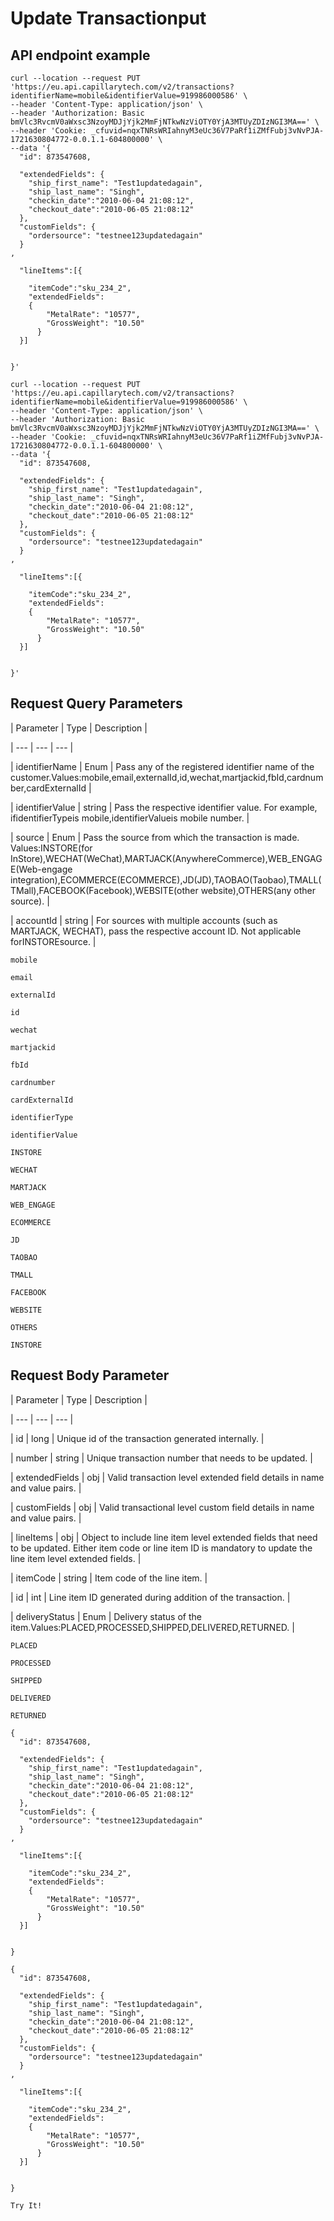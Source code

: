 # Update Transactionput

## API endpoint example

```
curl --location --request PUT 'https://eu.api.capillarytech.com/v2/transactions?identifierName=mobile&identifierValue=919986000586' \
--header 'Content-Type: application/json' \
--header 'Authorization: Basic bmVlc3RvcmV0aWxsc3NzoyMDJjYjk2MmFjNTkwNzViOTY0YjA3MTUyZDIzNGI3MA==' \
--header 'Cookie: _cfuvid=nqxTNRsWRIahnyM3eUc36V7PaRf1iZMfFubj3vNvPJA-1721630804772-0.0.1.1-604800000' \
--data '{
  "id": 873547608,
  
  "extendedFields": {
    "ship_first_name": "Test1updatedagain",
    "ship_last_name": "Singh",
    "checkin_date":"2010-06-04 21:08:12",
    "checkout_date":"2010-06-05 21:08:12"
  },
  "customFields": {
    "ordersource": "testnee123updatedagain"
  }
,

  "lineItems":[{
    
    "itemCode":"sku_234_2",
    "extendedFields":
    {
        "MetalRate": "10577",
        "GrossWeight": "10.50"
      }
  }]


}'
```

```
curl --location --request PUT 'https://eu.api.capillarytech.com/v2/transactions?identifierName=mobile&identifierValue=919986000586' \
--header 'Content-Type: application/json' \
--header 'Authorization: Basic bmVlc3RvcmV0aWxsc3NzoyMDJjYjk2MmFjNTkwNzViOTY0YjA3MTUyZDIzNGI3MA==' \
--header 'Cookie: _cfuvid=nqxTNRsWRIahnyM3eUc36V7PaRf1iZMfFubj3vNvPJA-1721630804772-0.0.1.1-604800000' \
--data '{
  "id": 873547608,
  
  "extendedFields": {
    "ship_first_name": "Test1updatedagain",
    "ship_last_name": "Singh",
    "checkin_date":"2010-06-04 21:08:12",
    "checkout_date":"2010-06-05 21:08:12"
  },
  "customFields": {
    "ordersource": "testnee123updatedagain"
  }
,

  "lineItems":[{
    
    "itemCode":"sku_234_2",
    "extendedFields":
    {
        "MetalRate": "10577",
        "GrossWeight": "10.50"
      }
  }]


}'
```

## Request Query Parameters

| Parameter | Type | Description |

| --- | --- | --- |

| identifierName | Enum | Pass any of the registered identifier name of the customer.Values:mobile,email,externalId,id,wechat,martjackid,fbId,cardnumber,cardExternalId |

| identifierValue | string | Pass the respective identifier value. For example, ifidentifierTypeis mobile,identifierValueis mobile number. |

| source | Enum | Pass the source from which the transaction is made. Values:INSTORE(for InStore),WECHAT(WeChat),MARTJACK(AnywhereCommerce),WEB_ENGAGE(Web-engage integration),ECOMMERCE(ECOMMERCE),JD(JD),TAOBAO(Taobao),TMALL(TMall),FACEBOOK(Facebook),WEBSITE(other website),OTHERS(any other source). |

| accountId | string | For sources with multiple accounts (such as MARTJACK, WECHAT), pass  the respective account ID. Not applicable forINSTOREsource. |



`mobile`

`email`

`externalId`

`id`

`wechat`

`martjackid`

`fbId`

`cardnumber`

`cardExternalId`

`identifierType`

`identifierValue`

`INSTORE`

`WECHAT`

`MARTJACK`

`WEB_ENGAGE`

`ECOMMERCE`

`JD`

`TAOBAO`

`TMALL`

`FACEBOOK`

`WEBSITE`

`OTHERS`

`INSTORE`

## Request Body Parameter

| Parameter | Type | Description |

| --- | --- | --- |

| id | long | Unique id of the transaction generated internally. |

| number | string | Unique transaction number that needs to be updated. |

| extendedFields | obj | Valid transaction level extended field details in name and value pairs. |

| customFields | obj | Valid transactional level custom field details in name and value pairs. |

| lineItems | obj | Object to include line item level extended fields that need to be updated. Either item code or line item ID is mandatory to update the line item level extended fields. |

| itemCode | string | Item code of the line item. |

| id | int | Line item ID generated during addition of the transaction. |

| deliveryStatus | Enum | Delivery status of the item.Values:PLACED,PROCESSED,SHIPPED,DELIVERED,RETURNED. |



`PLACED`

`PROCESSED`

`SHIPPED`

`DELIVERED`

`RETURNED`

```
{
  "id": 873547608,
  
  "extendedFields": {
    "ship_first_name": "Test1updatedagain",
    "ship_last_name": "Singh",
    "checkin_date":"2010-06-04 21:08:12",
    "checkout_date":"2010-06-05 21:08:12"
  },
  "customFields": {
    "ordersource": "testnee123updatedagain"
  }
,

  "lineItems":[{
    
    "itemCode":"sku_234_2",
    "extendedFields":
    {
        "MetalRate": "10577",
        "GrossWeight": "10.50"
      }
  }]


}
```

```
{
  "id": 873547608,
  
  "extendedFields": {
    "ship_first_name": "Test1updatedagain",
    "ship_last_name": "Singh",
    "checkin_date":"2010-06-04 21:08:12",
    "checkout_date":"2010-06-05 21:08:12"
  },
  "customFields": {
    "ordersource": "testnee123updatedagain"
  }
,

  "lineItems":[{
    
    "itemCode":"sku_234_2",
    "extendedFields":
    {
        "MetalRate": "10577",
        "GrossWeight": "10.50"
      }
  }]


}
```

`Try It!`